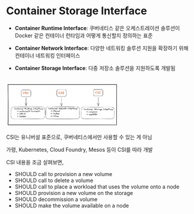 # Container Storage Interface

- **Container Runtime Interface**: 쿠버네티스 같은 오케스트레이션 솔루션이 Docker 같은 컨테이너 런타임과 어떻게 통신할지 정의하는 표준

- **Container Network Interface**: 다양한 네트워킹 솔루션 지원을 확장하기 위해 컨테이너 네트워킹 인터페이스

- **Container Storage Interface**: 다중 저장소 솔루션을 지원하도록 개발됨

<br/><img src="./img/container_storage_interface_img1.png" width="60%" /><br/>

CSI는 유니버설 표준으로, 쿠버네티스에서만 사용할 수 있는 게 아님

가령, Kubernetes, Cloud Foundry, Mesos 등이 CSI를 따라 개발

CSI 내용을 조금 살펴보면, 

- SHOULD call to provision a new volume
- SHOULD call to delete a volume
- SHOULD call to place a workload that uses the volume onto a node
- SHOULD provision a new volume on the storage
- SHOULD decommission a volume
- SHOULD make the volume available on a node

